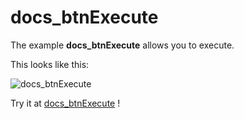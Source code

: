 # docs_btnExecute

The example **docs_btnExecute** allows you to execute.

This looks like this:

 ![docs_btnExecute](@site/static/img/examples/docs_btnExecute.png) 

Try it at <a href='/../automation/loadexample/docs_btnExecute' target='_blank'>docs_btnExecute</a> !



